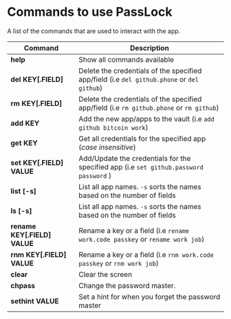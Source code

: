 # Commands to use PassLock
A list of the commands that are used to interact with the app.

**Command**                     | **Description**
--------------------------------|--------------------------------
**help**                        | Show all commands available
**del KEY[.FIELD]**             | Delete the credentials of the specified app/field (i.e `del github.phone` or `del github`)
**rm KEY[.FIELD]**              | Delete the credentials of the specified app/field (i.e `rm github.phone` or `rm github`)
**add KEY**                     | Add the new app/apps to the vault (i.e `add github bitcoin work`)
**get KEY**                     | Get all credentials for the specified app (*case insensitive*)
**set KEY[.FIELD] VALUE**       | Add/Update the credentials for the specified app (i.e `set github.password password` )
**list [-s]**                   | List all app names. `-s` sorts the names based on the number of fields
**ls [-s]**                     | List all app names. `-s` sorts the names based on the number of fields
**rename KEY[.FIELD] VALUE**    | Rename a key or a field (i.e `rename work.code passkey` or `rename work job`)
**rnm KEY[.FIELD] VALUE**       | Rename a key or a field (i.e `rnm work.code passkey` or `rnm work job`)
**clear**                       | Clear the screen
**chpass**                      | Change the password master.
**sethint VALUE**               | Set a hint for when you forget the password master
